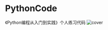 # PythonCode
《Python编程从入门到实践》个人练习代码
![cover](https://github.com/kdjlyy/Pictures/blob/master/Python%E7%BC%96%E7%A8%8B%E4%BB%8E%E5%85%A5%E9%97%A8%E5%88%B0%E5%AE%9E%E8%B7%B5%E5%B0%81%E9%9D%A2.jpg)
